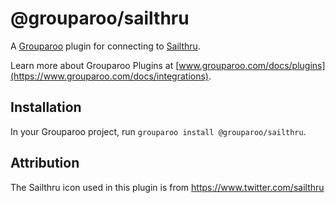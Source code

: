 # @grouparoo/sailthru

A [Grouparoo](https://www.grouparoo.com) plugin for connecting to [Sailthru](https://www.sailthru.com/).

Learn more about Grouparoo Plugins at [www.grouparoo.com/docs/plugins](https://www.grouparoo.com/docs/integrations).

## Installation

In your Grouparoo project, run `grouparoo install @grouparoo/sailthru`.

## Attribution

The Sailthru icon used in this plugin is from https://www.twitter.com/sailthru
